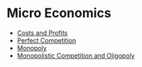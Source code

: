 # Micro Economics
- [Costs and Profits](</Costs and Profits.md>)
- [Perfect Competition](</Perfect Competition.md>)
- [Monopoly](</Monopoly.md>)
- [Monopolistic Competition and Oligopoly](</Monopolistic Competition and Oligopoly.md>)
